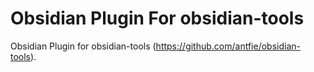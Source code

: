 # Obsidian Plugin For obsidian-tools

 Obsidian Plugin for obsidian-tools (https://github.com/antfie/obsidian-tools).